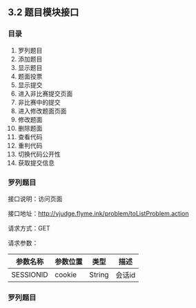 ## 3.2 题目模块接口

### 目录

1. 罗列题目
2. 添加题目
3. 显示题目
4. 题面投票
5. 显示提交
6. 进入非比赛提交页面
7. 非比赛中的提交
8. 进入修改题面页面
9. 修改题面
10. 删除题面
11. 查看代码
12. 重判代码
13. 切换代码公开性
14. 获取提交信息



### 罗列题目

接口说明：访问页面

接口地址：http://vjudge.flyme.ink/problem/toListProblem.action

请求方式：GET

请求参数：

| 参数名称  | 参数位置 | 类型   | 描述   |
| --------- | -------- | ------ | ------ |
| SESSIONID | cookie   | String | 会话id |



### 罗列题目


